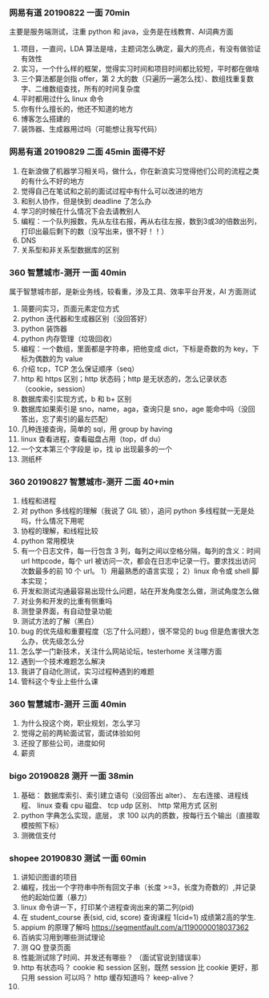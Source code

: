 ### 网易有道 20190822 一面 70min
主要是服务端测试，注重 python 和 java，业务是在线教育、AI词典方面
1. 项目，一直问，LDA 算法是啥，主题词怎么确定，最大的亮点，有没有做验证有效性
2. 实习，一个什么样的框架，觉得实习时间和项目时间都比较短，平时都在做啥
3. 三个算法都是剑指 offer，第 2 大的数（只遍历一遍怎么找）、数组找重复数字、二维数组查找，所有的时间复杂度
4. 平时都用过什么 linux 命令
5. 你有什么擅长的，他还不知道的地方
6. 博客怎么搭建的
7. 装饰器、生成器用过吗（可能想让我写代码）

### 网易有道 20190829 二面 45min 面得不好
1. 在新浪做了机器学习相关吗，做什么，你在新浪实习觉得他们公司的流程之类的有什么不好的地方
2. 觉得自己在笔试和之前的面试过程中有什么可以改进的地方
3. 和别人协作，但是快到 deadline 了怎么办
4. 学习的时候在什么情况下会去请教别人
5. 编程：一个队列报数，先从左往右报，再从右往左报，数到3或3的倍数出列，打印出最后剩下的数（没写出来，很不好！！）
6. DNS
7. 关系型和非关系型数据库的区别

### 360 智慧城市-测开 一面 40min
属于智慧城市部，是新业务线，较看重，涉及工具、效率平台开发，AI 方面测试
1. 简要问实习，页面元素定位方式
2. python 迭代器和生成器区别（没回答好）
3. python 装饰器
4. python 内存管理（垃圾回收）
5. 编程：一个数组，里面都是字符串，把他变成 dict，下标是奇数的为 key，下标为偶数的为 value
6. 介绍 tcp，TCP 怎么保证顺序（seq）
7. http 和 https 区别；http 状态码；http 是无状态的，怎么记录状态（cookie，session）
8. 数据库索引实现方式，b 和 b+ 区别
9. 数据库如果索引是 sno，name，aga，查询只是 sno，age 能命中吗（没回答出，忘了索引的最左匹配）
10. 几种连接查询，简单的 sql，用 group by having
11. linux 查看进程，查看磁盘占用（top，df du）
12. 一个文本第三个字段是 ip，找 ip 出现最多的一个
13. 测纸杯

### 360 20190827 智慧城市-测开 二面 40+min
1. 线程和进程
2. 对 python 多线程的理解（我说了 GIL 锁），追问 python 多线程就一无是处吗，什么情况下用呢
3. 协程的理解，和线程比较
4. python 常用模块
5. 有一个日志文件，每一行包含 3 列，每列之间以空格分隔，每列的含义：时间 url  httpcode，每个 url 被访问一次，都会在日志中记录一行。要求找出访问次数最多的前 10 个 url。
1）用最熟悉的语言实现；
2）linux 命令或 shell 脚本实现；
6. 开发和测试沟通最容易出现什么问题，站在开发角度怎么做，测试角度怎么做
7. 对业务和开发的比重有侧重吗
8. 测登录界面，有自动登录功能
9. 测试方法的了解（黑白）
10. bug 的优先级和重要程度（忘了什么问题），很不常见的 bug 但是危害很大怎么办，优先级怎么分
11. 怎么学一门新技术，关注什么网站论坛，testerhome 关注哪方面
12. 遇到一个技术难题怎么解决
13. 我讲了自动化测试，实习过程种遇到的难题
14. 管科这个专业上些什么课

### 360 智慧城市-测开 三面 40min
1. 为什么投这个岗，职业规划，怎么学习
2. 觉得之前的两轮面试官，面试体验如何
3. 还投了那些公司，进度如何
4. 薪资

### bigo 20190828 测开 一面 38min
1. 基础： 数据库索引、索引建立语句（没回答出 alter）、 左右连接、进程线程、 linux 查看 cpu 磁盘、 tcp udp 区别、 http 常用方式 区别 
2. python 字典怎么实现，底层， 求 100 以内的质数，按每行五个输出（直接取模按照下标）
3. 测微信支付

### shopee 20190830 测试 一面 60min
1. 讲知识图谱的项目
2. 编程，找出一个字符串中所有回文子串（长度 >=3，长度为奇数的）,并记录他的起始位置（暴力）
3. linux 命令讲一下，打印某个进程查询出来的第二列(pid)
4. 在 student_course 表(sid, cid, score) 查询课程 1(cid=1) 成绩第2高的学生.
5. appium 的原理了解吗 https://segmentfault.com/a/1190000018037362
6. 百纳实习用到哪些测试理论
7. 测 QQ 登录页面
8. 性能测试除了时间、并发还有哪些？ （面试官说到错误率）
9. http 有状态吗？ cookie 和 session 区别，既然 session 比 cookie 更好，那只用 session 可以吗？ http 缓存知道吗？ keep-alive？
10. 